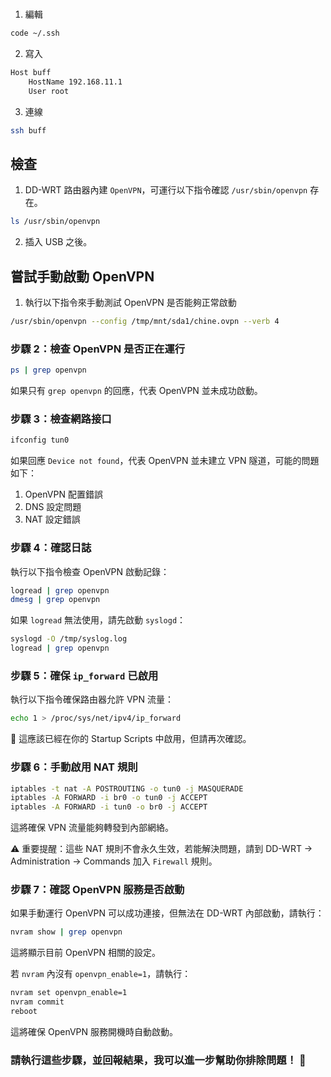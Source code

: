 # 

##

1. 編輯

```bash
code ~/.ssh
```

2. 寫入

```bash
Host buff
    HostName 192.168.11.1
    User root
```

3. 連線

```bash
ssh buff
```

## 檢查

1. DD-WRT 路由器內建 `OpenVPN`，可運行以下指令確認 `/usr/sbin/openvpn` 存在。

```bash
ls /usr/sbin/openvpn
```

2. 插入 USB 之後。

## 嘗試手動啟動 OpenVPN

1. 執行以下指令來手動測試 OpenVPN 是否能夠正常啟動

```bash
/usr/sbin/openvpn --config /tmp/mnt/sda1/chine.ovpn --verb 4
```

### 步驟 2：檢查 OpenVPN 是否正在運行
```sh
ps | grep openvpn
```
如果只有 `grep openvpn` 的回應，代表 OpenVPN 並未成功啟動。



### 步驟 3：檢查網路接口
```sh
ifconfig tun0
```
如果回應 `Device not found`，代表 OpenVPN 並未建立 VPN 隧道，可能的問題如下：
1. OpenVPN 配置錯誤
2. DNS 設定問題
3. NAT 設定錯誤



### 步驟 4：確認日誌
執行以下指令檢查 OpenVPN 啟動記錄：
```sh
logread | grep openvpn
dmesg | grep openvpn
```
如果 `logread` 無法使用，請先啟動 `syslogd`：
```sh
syslogd -O /tmp/syslog.log
logread | grep openvpn
```



### 步驟 5：確保 `ip_forward` 已啟用
執行以下指令確保路由器允許 VPN 流量：
```sh
echo 1 > /proc/sys/net/ipv4/ip_forward
```
🔹 這應該已經在你的 Startup Scripts 中啟用，但請再次確認。



### 步驟 6：手動啟用 NAT 規則
```sh
iptables -t nat -A POSTROUTING -o tun0 -j MASQUERADE
iptables -A FORWARD -i br0 -o tun0 -j ACCEPT
iptables -A FORWARD -i tun0 -o br0 -j ACCEPT
```
這將確保 VPN 流量能夠轉發到內部網絡。

⚠️ 重要提醒：這些 NAT 規則不會永久生效，若能解決問題，請到 DD-WRT → Administration → Commands 加入 `Firewall` 規則。



### 步驟 7：確認 OpenVPN 服務是否啟動
如果手動運行 OpenVPN 可以成功連接，但無法在 DD-WRT 內部啟動，請執行：
```sh
nvram show | grep openvpn
```
這將顯示目前 OpenVPN 相關的設定。

若 `nvram` 內沒有 `openvpn_enable=1`，請執行：
```sh
nvram set openvpn_enable=1
nvram commit
reboot
```
這將確保 OpenVPN 服務開機時自動啟動。



### 請執行這些步驟，並回報結果，我可以進一步幫助你排除問題！ 🚀